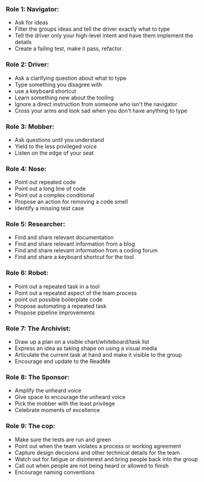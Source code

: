 ### Role 1: Navigator:

- Ask for ideas
- Filter the groups ideas and tell the driver exactly what to type
- Tell the driver only your high-level intent and have them implement the details
- Create a failing test, make it pass, refactor.

### Role 2: Driver:

- Ask a clarifying question about what to type
- Type something you disagree with
- use a keyboard shortcut
- Learn something new about the tooling
- Ignore a direct instruction from someone who isn't the navigator
- Cross your arms and look sad when you don't have anything to type

### Role 3: Mobber:

- Ask questions until you understand
- Yield to the less privileged voice
- Listen on the edge of your seat

### Role 4: Nose:

- Point out repeated code
- Point out a long line of code
- Point out a complex conditional
- Propose an action for removing a code smell
- Identify a missing test case

### Role 5: Researcher:

- Find and share relevant documentation
- Find and share relevant information from a blog
- Find and share relevant information from a coding forum
- Find and share a keyboard shortcut for the tool

### Role 6: Robot:

- Point out a repeated task in a tool
- Point out a repeated aspect of the team process
- point out possible boilerplate code
- Propose automating a repeated task
- Propose pipeline improvements


### Role 7: The Archivist:

- Draw up a plan on a visible chart/whiteboard/task list
- Express an idea as taking shape on using a visual media
- Articulate the current task at hand and make it visible to the group
- Encourage and update to the ReadMe


### Role 8: The Sponsor:

- Amplify the unheard voice
- Give space to encourage the unheard voice
- Pick the mobber with the least privilege
- Celebrate moments of excellence


### Role 9: The cop:

- Make sure the tests are run and green
- Point out when the team violates a process or working agreement
- Capture design decisions and other technical details for the team
- Watch out for fatigue or disinterest and bring people back into the group
- Call out when people are not being heard or allowed to finish
- Encourage naming conventions
